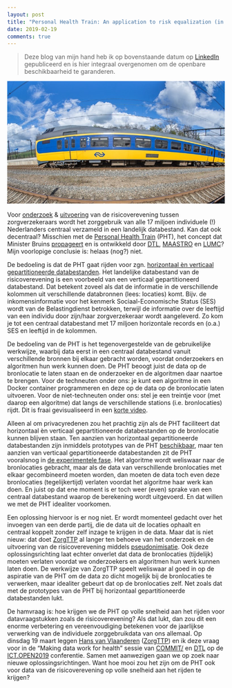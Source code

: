 ```yaml
---
layout: post
title: "Personal Health Train: An application to risk equalization (in Dutch)"
date: 2019-02-19
comments: true
---
```


> Deze blog van mijn hand heb ik op bovenstaande datum op [LinkedIn](https://www.linkedin.com/pulse/personal-health-train-casus-risicoverevening-piet-stam/) gepubliceerd en is hier integraal overgenomen om de openbare beschikbaarheid te garanderen.

![](/img/2019-02-19-1.jpg "Bron: Kim Stellingwerf/RTV Drenthe")

Voor [onderzoek](https://www.rijksoverheid.nl/documenten/brochures/2016/03/01/beschrijving-van-het-risicovereveningssysteem-van-de-zorgverzekeringswet) & [uitvoering](https://www.zorginstituutnederland.nl/financiering/risicoverevening-zvw/wat-is-risicoverevening) van de risicoverevening tussen zorgverzekeraars wordt het zorggebruik van alle 17 miljoen individuele (!) Nederlanders centraal verzameld in een landelijk databestand. Kan dat ook decentraal? Misschien met de [Personal Health Train](http://www.personalhealthtrain.nl/) (PHT), het concept dat Minister Bruins [propageert](https://www.rijksoverheid.nl/documenten/kamerstukken/2018/11/15/kamerbrief-over-data-laten-werken-voor-gezondheid) en is ontwikkeld door [DTL](https://www.dtls.nl/fair-data/personal-health-train/), [MAASTRO](https://www.linkedin.com/in/alajdekker/) en [LUMC](https://www.linkedin.com/in/peter-bram-t-hoen-1b6b9a18/)? Mijn voorlopige conclusie is: helaas (nog?) niet.

De bedoeling is dat de PHT gaat rijden voor zgn. [horizontaal èn verticaal gepartitioneerde databestanden](https://en.wikipedia.org/wiki/Partition_(database)#Partitioning_methods). Het landelijke databestand van de risicoverevening is een voorbeeld van een verticaal gepartitioneerd databestand. Dat betekent zoveel als dat de informatie in de verschillende kolommen uit verschillende databronnen (lees: locaties) komt. Bijv. de inkomensinformatie voor het kenmerk Sociaal-Economische Status (SES) wordt van de Belastingdienst betrokken, terwijl de informatie over de leeftijd van een individu door zijn/haar zorgverzekeraar wordt aangeleverd. Zo kom je tot een centraal databestand met 17 miljoen horizontale records en (o.a.) SES en leeftijd in de kolommen.

De bedoeling van de PHT is het tegenovergestelde van de gebruikelijke werkwijze, waarbij data eerst in een centraal databestand vanuit verschillende bronnen bij elkaar gebracht worden, voordat onderzoekers en algoritmen hun werk kunnen doen. De PHT beoogt juist de data op de bronlocatie te laten staan en de onderzoeker en de algoritmen daar naartoe te brengen. Voor de techneuten onder ons: je kunt een algoritme in een Docker container programmeren en deze op de data op de bronlocatie laten uitvoeren. Voor de niet-techneuten onder ons: stel je een treintje voor (met daarop een algoritme) dat langs de verschillende stations (i.e. bronlocaties) rijdt. Dit is fraai gevisualiseerd in een [korte video](https://vimeo.com/143245835).

Alleen al om privacyredenen zou het prachtig zijn als de PHT faciliteert dat horizontaal èn verticaal gepartitioneerde databestanden op de bronlocatie kunnen blijven staan. Ten aanzien van horizontaal gepartitioneerde databestanden zijn inmiddels prototypes van de PHT [beschikbaar](https://www.thegreenjournal.com/article/S0167-8140(16)34336-5/fulltext), maar ten aanzien van verticaal gepartitioneerde databestanden zit de PHT vooralsnog in [de experimentele fase](http://www.medra.org/servlet/aliasResolver?alias=iospressISBN&isbn=978-1-61499-851-8&spage=581&doi=10.3233/978-1-61499-852-5-581). Het algoritme wordt weliswaar naar de bronlocaties gebracht, maar als de data van verschillende bronlocaties met elkaar gecombineerd moeten worden, dan moeten de data toch even deze bronlocaties (tegelijkertijd) verlaten voordat het algoritme haar werk kan doen. En juist op dat ene moment is er toch weer (even) sprake van een centraal databestand waarop de berekening wordt uitgevoerd. En dat willen we met de PHT idealiter voorkomen.

Een oplossing hiervoor is er nog niet. Er wordt momenteel gedacht over het invoegen van een derde partij, die de data uit de locaties ophaalt en centraal koppelt zonder zelf inzage te krijgen in de data. Maar dat is niet nieuw: dat doet [ZorgTTP](https://www.zorgttp.nl/) al langer ten behoeve van het onderzoek en de uitvoering van de risicoverevening middels [pseudonimisatie](https://www.zorgttp.nl/pseudonimisatie/). Ook deze oplossingsrichting laat echter onverlet dat data de bronlocaties (tijdelijk) moeten verlaten voordat we onderzoekers en algoritmen hun werk kunnen laten doen. De werkwijze van ZorgTTP speelt weliswaar al goed in op de aspiratie van de PHT om de data zo dicht mogelijk bij de bronlocaties te verwerken, maar idealiter gebeurt dat op de bronlocaties zelf. Net zoals dat met de prototypes van de PHT bij horizontaal gepartitioneerde databestanden lukt.

De hamvraag is: hoe krijgen we de PHT op volle snelheid aan het rijden voor datavraagstukken zoals de risicoverevening? Als dat lukt, dan zou dit een enorme verbetering en vereenvoudiging betekenen voor de jaarlijkse verwerking van de individuele zorggebruikdata van ons allemaal. Op dinsdag 19 maart leggen [Hans van Vlaanderen](https://www.linkedin.com/in/hans-van-vlaanderen-b2541b3/) ([ZorgTTP](http://www.zorgttp.nl/)) en ik deze vraag voor in de “Making data work for health” sessie van [COMMIT/](https://www.commit-nl.nl/) en [DTL](https://www.dtls.nl/) op de [ICT.OPEN2019](https://ict-research.nl/ict-open/) conferentie. Samen met aanwezigen gaan we op zoek naar nieuwe oplossingsrichtingen. Want hoe mooi zou het zijn om de PHT ook voor data van de risicoverevening op volle snelheid aan het rijden te krijgen?

